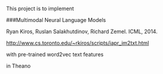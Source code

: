This project is to implement 

###Multimodal Neural Language Models

Ryan Kiros, Ruslan Salakhutdinov, Richard Zemel. ICML, 2014. 

http://www.cs.toronto.edu/~rkiros/scripts/iapr_im2txt.html

with pre-trained word2vec text features

in Theano
